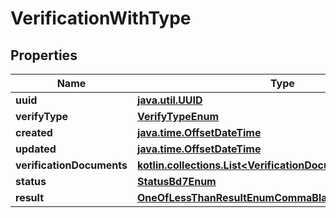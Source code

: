 
# VerificationWithType

## Properties
Name | Type | Description | Notes
------------ | ------------- | ------------- | -------------
**uuid** | [**java.util.UUID**](java.util.UUID.md) |  |  [readonly]
**verifyType** | [**VerifyTypeEnum**](VerifyTypeEnum.md) |  | 
**created** | [**java.time.OffsetDateTime**](java.time.OffsetDateTime.md) |  |  [readonly]
**updated** | [**java.time.OffsetDateTime**](java.time.OffsetDateTime.md) |  |  [readonly]
**verificationDocuments** | [**kotlin.collections.List&lt;VerificationDocumentCreate&gt;**](VerificationDocumentCreate.md) |  |  [readonly]
**status** | [**StatusBd7Enum**](StatusBd7Enum.md) |  |  [optional]
**result** | [**OneOfLessThanResultEnumCommaBlankEnumGreaterThan**](OneOfLessThanResultEnumCommaBlankEnumGreaterThan.md) |  |  [optional]



